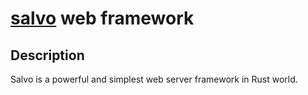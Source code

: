 # [salvo](https://salvo.rs) web framework

## Description

Salvo is a powerful and simplest web server framework in Rust world.
